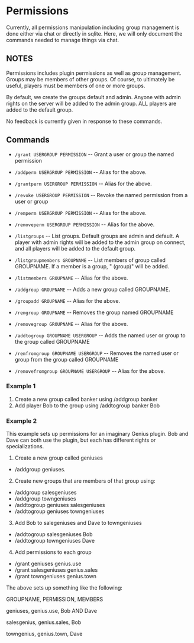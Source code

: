 # Permissions

Currently, all permissions manipulation including group management is done either via chat or directly in sqlite.  Here, we will only document the commands needed to manage things via chat.

## NOTES

Permissions includes plugin permissions as well as group management.  Groups may be members of other groups.  Of course, to ultimately be useful, players must be members of one or more groups.

By default, we create the groups default and admin.  Anyone with admin rights on the server will be added to the admin group.  ALL players are added to the default group.

No feedback is currently given in response to these commands.

## Commands

- `/grant USERGROUP PERMISSION` -- Grant a user or group the named permission
- `/addperm USERGROUP PERMISSION` -- Alias for the above.
- `/grantperm USERGROUP PERMISSION` -- Alias for the above.

- `/revoke USERGROUP PERMISSION` -- Revoke the named permission from a user or group
- `/remperm USERGROUP PERMISSION` -- Alias for the above.
- `/removeperm USERGROUP PERMISSION` -- Alias for the above.

- `/listgroups` -- List groups.  Default groups are admin and default.  A player with admin rights will be added to the admin group on connect, and all players will be added to the default group.

- `/listgroupmembers GROUPNAME` -- List members of group called GROUPNAME.  If a member is a group, " (group)" will be added.
- `/listmembers GROUPNAME` -- Alias for the above.

- `/addgroup GROUPNAME` -- Adds a new group called GROUPNAME.
- `/groupadd GROUPNAME` -- Alias for the above.

- `/remgroup GROUPNAME` -- Removes the group named GROUPNAME

- `/removegroup GROUPNAME` -- Alias for the above.

- `/addtogroup GROUPNAME USERGROUP` -- Adds the named user or group to the group called GROUPNAME

- `/remfromgroup GROUPNAME USERGROUP` -- Removes the named user or group from the group called GROUPNAME
- `/removefromgroup GROUPNAME USERGROUP` -- Alias for the above.

### Example 1

1. Create a new group called banker using /addgroup banker
2. Add player Bob to the group using /addtogroup banker Bob

### Example 2

This example sets up permissions for an imaginary Genius plugin.  Bob and Dave can both use the plugin, but each has different rights or specializations.

1. Create a new group called geniuses
- /addgroup geniuses.

2. Create new groups that are members of that group using:
- /addgroup salesgeniuses
- /addgroup towngeniuses
- /addtogroup geniuses salesgeniuses
- /addtogroup geniuses towngeniuses

3. Add Bob to salegeniuses and Dave to towngeniuses
- /addtogroup salesgeniuses Bob
- /addtogroup towngeniuses Dave

4. Add permissions to each group
- /grant geniuses genius.use
- /grant salesgeniuses genius.sales
- /grant towngeniuses genius.town

The above sets up something like the following:

GROUPNAME, PERMISSION, MEMBERS

geniuses, genius.use, Bob AND Dave

salesgenius, genius.sales, Bob
  
towngenius, genius.town, Dave
